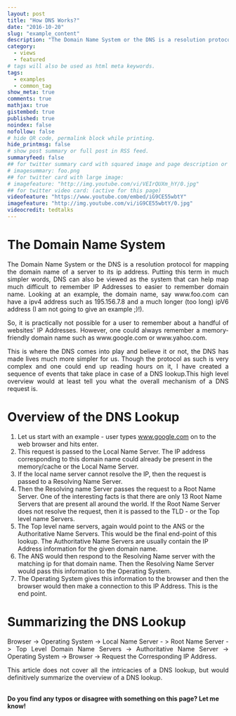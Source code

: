 ```yaml
---
layout: post
title: "How DNS Works?"
date: "2016-10-20"
slug: "example_content"
description: "The Domain Name System or the DNS is a resolution protocol for mapping the domain name of a server to its ip address. Putting this term in much simpler words, DNS can also be viewed as the system that can help map much difficult to remember IP Addresses to easier to remember domain name. Looking at an example, the domain name, say www.foo.com can have a ipv4 address such as 195.156.7.8 and a much longer (too long) ipV6 address (I am not going to give an example ;)!)."
category:
  - views
  - featured
# tags will also be used as html meta keywords.
tags:
  - examples
  - common_tag
show_meta: true
comments: true
mathjax: true
gistembed: true
published: true
noindex: false
nofollow: false
# hide QR code, permalink block while printing.
hide_printmsg: false
# show post summary or full post in RSS feed.
summaryfeed: false
## for twitter summary card with squared image and page description or page excerpt:
# imagesummary: foo.png
## for twitter card with large image:
# imagefeature: "http://img.youtube.com/vi/VEIrQUXm_hY/0.jpg"
## for twitter video card: (active for this page)
videofeature: "https://www.youtube.com/embed/iG9CE55wbtY"
imagefeature: "http://img.youtube.com/vi/iG9CE55wbtY/0.jpg"
videocredit: tedtalks
---
```

<style>
p {
  text-align: justify
}</style>

<h1>The Domain Name System</h1>

<p>The Domain Name System or the DNS is a resolution protocol for mapping the domain name of a server to its ip address. Putting this term in much simpler words, DNS can also be viewed as the system that can help map much difficult to remember IP Addresses to easier to remember domain name. Looking at an example, the domain name, say www.foo.com can have a ipv4 address such as 195.156.7.8 and a much longer (too long) ipV6 address (I am not going to give an example ;)!).</p>

<p>So, it is practically not possible for a user to remember about a handful of websites’ IP Addresses. However, one could always remember a memory-friendly domain name such as www.google.com or www.yahoo.com.</p>

<p>This is where the DNS comes into play and believe it or not, the DNS has made lives much more simpler for us. Though the protocol as such is very complex and one could end up reading hours on it, I have created a sequence of events that take place in case of a DNS lookup.This high level overview would at least tell you what the overall mechanism of a DNS request is.</p>

<h1> Overview of the DNS Lookup </h1>

1. Let us start with an example - user types www.google.com on to the web browser and hits enter.<br>
2. This request is passed to the Local Name Server.  The IP address corresponding to this domain name could already be present in the memory/cache or the Local Name Server.<br>
3. If the local name server cannot resolve the IP, then the request is passed to a Resolving Name Server.<br>
4. Then the  Resolving name Server passes the request to a Root Name Server. One of the interesting facts is that there are only 13 Root Name Servers that are present all around the world. If the Root Name Server does not resolve the request, then it is passed to the TLD - or the Top level name Servers.<br>
5. The Top level name servers, again would point to the ANS or the Authoritative Name Servers. This would be the final end-point of this lookup. The Authoritative Name Servers are usually contain the IP Address information for the given domain name.<br>
6. The ANS would then respond to the Resolving Name server with the matching ip for that domain name. Then the Resolving Name Server would pass this information to the Operating System.<br>
7. The Operating System gives this information to the browser and then the browser would then make a connection to this IP Address. This is the end point.<br>


<h1>Summarizing the DNS Lookup</h1>

Browser -> Operating System ->  Local Name Server - > Root Name Server  -> Top Level Domain Name Servers -> Authoritative Name Server -> Operating System -> Browser -> Request the Corresponding IP Address.

This article does not cover all the intricacies of a DNS lookup, but would definitively summarize the overview of a DNS lookup.

<br>
<b>Do you find any typos or disagree with something on this page? Let me know!</b>
